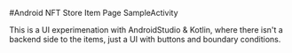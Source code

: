 #Android NFT Store Item Page SampleActivity

This is a UI experimenation with AndroidStudio & Kotlin, where there isn't a backend side to the items, just a UI with buttons and boundary conditions.
